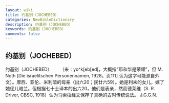 ```yaml
---
layout: wiki
title: 约基别（JOCHEBED）
categories: NewBibleDictionary
description: 约基别（JOCHEBED）
keywords: 约基别（JOCHEBED）
comments: false
---
```


## 约基别（JOCHEBED）



约基别（JOCHEBED）
　　（来：yo^k[eb[ed[，大概指“耶和华是荣耀”，但 M. Noth [Die israelitschen Personennamen, 1928，页111] 认为这字可能源自外文）。摩西、亚伦、米利暗的母亲（出六20；民廿六59）。她是利未的女儿，嫁了她侄儿暗兰。但根据七十士译本的出六20，他们是表亲，然而德莱维（S. R. Driver, CBSC, 1918）认为马索拉经文保存了真确的古时传统说法。
J.G.G.N.





